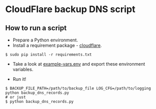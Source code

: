 # CloudFlare backup DNS script

## How to run a script

* Prepare a Python environment.
* Install a requirement package - [cloudflare](https://github.com/cloudflare/python-cloudflare).

```
$ sudo pip install -r requirements.txt
```

* Take a look at [example-vars.env](./example-vars.env) and export these environment variables.

* Run it!

```
$ BACKUP_FILE_PATH=/path/to/backup_file LOG_CFG=/path/to/logging python backup_dns_records.py
# or just
$ python backup_dns_records.py
```